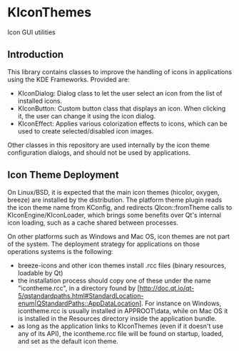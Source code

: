 # KIconThemes

Icon GUI utilities

## Introduction

This library contains classes to improve the handling of icons
in applications using the KDE Frameworks. Provided are:

- KIconDialog: Dialog class to let the user select an icon
    from the list of installed icons.
- KIconButton: Custom button class that displays an icon.
    When clicking it, the user can change it using the icon dialog.
- KIconEffect: Applies various colorization effects to icons,
    which can be used to create selected/disabled icon images.

Other classes in this repository are used internally by the icon
theme configuration dialogs, and should not be used by applications.

## Icon Theme Deployment

On Linux/BSD, it is expected that the main icon themes (hicolor, oxygen, breeze)
are installed by the distribution. The platform theme plugin reads the icon
theme name from KConfig, and redirects QIcon::fromTheme calls to KIconEngine/KIconLoader,
which brings some benefits over Qt's internal icon loading, such as a cache shared
between processes.

On other platforms such as Windows and Mac OS, icon themes are not part of the system.
The deployment strategy for applications on those operations systems is the following:
- breeze-icons and other icon themes install .rcc files (binary resources, loadable by Qt)
- the installation process should copy one of these under the name "icontheme.rcc", in
    a directory found by [http://doc.qt.io/qt-5/qstandardpaths.html#StandardLocation-enum|QStandardPaths::AppDataLocation].
    For instance on Windows, icontheme.rcc is usually installed in APPROOT\data\,
    while on Mac OS it is installed in the Resources directory inside the application bundle.
- as long as the application links to KIconThemes (even if it doesn't use any of its API),
    the icontheme.rcc file will be found on startup, loaded, and set as the default icon theme.

